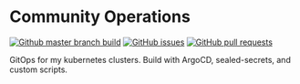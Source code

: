 # Community Operations
[![Github master branch build](https://img.shields.io/github/workflow/status/zufardhiyaulhaq/community-ops/Master)](https://github.com/zufardhiyaulhaq/community-ops/actions/workflows/master.yml) [![GitHub issues](https://img.shields.io/github/issues/zufardhiyaulhaq/community-ops)](https://github.com/zufardhiyaulhaq/community-ops/issues) [![GitHub pull requests](https://img.shields.io/github/issues-pr/zufardhiyaulhaq/community-ops)](https://github.com/zufardhiyaulhaq/community-ops/pulls)

GitOps for my kubernetes clusters. Build with ArgoCD, sealed-secrets, and custom scripts.
